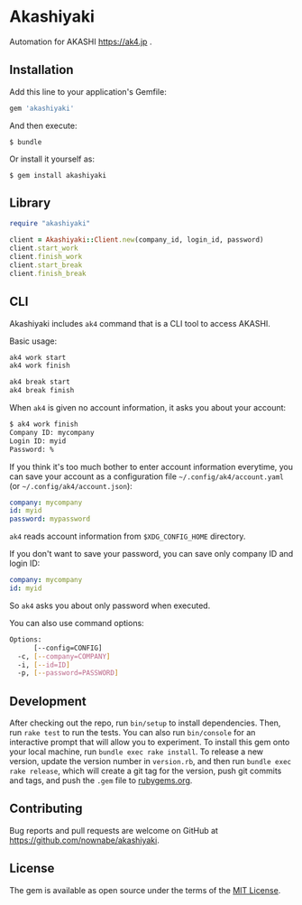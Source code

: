# Akashiyaki

Automation for AKASHI https://ak4.jp .

## Installation

Add this line to your application's Gemfile:

```ruby
gem 'akashiyaki'
```

And then execute:

    $ bundle

Or install it yourself as:

    $ gem install akashiyaki

## Library

```rb
require "akashiyaki"

client = Akashiyaki::Client.new(company_id, login_id, password)
client.start_work
client.finish_work
client.start_break
client.finish_break
```

## CLI

Akashiyaki includes `ak4` command that is a CLI tool to access AKASHI.

Basic usage:

```bash
ak4 work start
ak4 work finish

ak4 break start
ak4 break finish
```

When `ak4` is given no account information, it asks you about your account:

```bash
$ ak4 work finish
Company ID: mycompany
Login ID: myid
Password: %
```

If you think it's too much bother to enter account information everytime,  you can save your account as a configuration file `~/.config/ak4/account.yaml` (or `~/.config/ak4/account.json`):

```yaml
company: mycompany
id: myid
password: mypassword
```

`ak4` reads account information from `$XDG_CONFIG_HOME` directory.

If you don't want to save your password, you can save only company ID and login ID:

```yaml
company: mycompany
id: myid
```

So `ak4` asks you about only password when executed.

You can also use command options:

```bash
Options:
      [--config=CONFIG]
  -c, [--company=COMPANY]
  -i, [--id=ID]
  -p, [--password=PASSWORD]
```

## Development

After checking out the repo, run `bin/setup` to install dependencies. Then, run `rake test` to run the tests. You can also run `bin/console` for an interactive prompt that will allow you to experiment.
To install this gem onto your local machine, run `bundle exec rake install`. To release a new version, update the version number in `version.rb`, and then run `bundle exec rake release`, which will create a git tag for the version, push git commits and tags, and push the `.gem` file to [rubygems.org](https://rubygems.org).

## Contributing

Bug reports and pull requests are welcome on GitHub at https://github.com/nownabe/akashiyaki.

## License

The gem is available as open source under the terms of the [MIT License](http://opensource.org/licenses/MIT).
